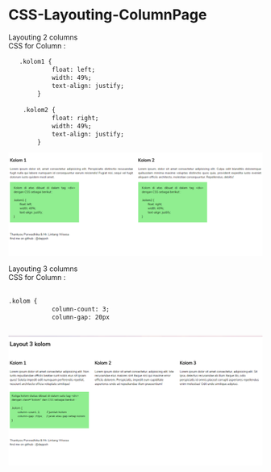 # CSS-Layouting-ColumnPage

Layouting 2 columns
<br>
CSS for Column :
```
   .kolom1 {
            float: left;
            width: 49%;
            text-align: justify;
        }

    .kolom2 {
            float: right;
            width: 49%;
            text-align: justify;
        }

```
![alt text](https://github.com/dappsh/CSS-Layouting-ColumnPage/blob/master/2-Columns-Layout.png)

Layouting 3 columns
<br>
CSS for Column :
```

.kolom {
            column-count: 3;
            column-gap: 20px
            
```
![alt text](https://github.com/dappsh/CSS-Layouting-ColumnPage/blob/master/3-Columns-Layout.png)


